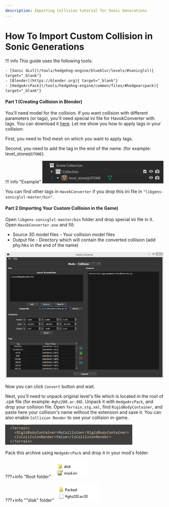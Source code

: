 ```yaml
---
description: Importing Collision tutorial for Sonic Generations
---
```

# How To Import Custom Collision in Sonic Generations
!!! info
    This guide uses the following tools:

    - [Sonic GLvl](/tools/hedgehog-engine/blueblur/levels/#sonicglvl){ target="_blank"}
	- [Blender](https://blender.org){ target="_blank"}
	- [HedgeArcPack](/tools/hedgehog-engine/common/files/#hedgearcpack){ target="_blank"}

#### Part 1 (Creating Collision in Blender)
You'll need model for the collision. If you want collision with different parameters (or tags), you'll need special ini file for HavokConverter with tags. You can download it [here](https://gist.github.com/TheExentist151/8e4896b807d49cd86ff2b643d34c7aa2).
Let me show you how to apply tags in your collision: 

First, you need to find mesh on which you want to apply tags. 

Second, you need to add the tag in the end of the name. (for example: level_stone`@STONE`). 

!!! info "Example"
    ![Tag example](assets/importing-collision/tag_example.png)

You can find other tags in `HavokConverter` if you drop this ini file in `"libgens-sonicglvl-master/bin"`.

#### Part 2 (Importing Your Custom Collision in the Game)
Open `libgens-sonicglvl-master/bin` folder and drop special ini file in it. Open `HavokConverter.exe` and fill:

- Source 3D model files - Your collision model files
- Output file - Directory which will contain the converted collision (add phy.hkx in the end of the name)

![Havok Converter Settings](assets/importing-collision/havok_converter_window.png)

Now you can click `Convert` button and wait. 

Next, you'll need to unpack original level's file which is located in the root of .cpk file (for example: `#ghz200.ar.00`). Unpack it with `HedgeArcPack`, and drop your collision file. Open `Terrain.stg.xml`, find `RigidBodyContainer`, and paste here your collision's name without the extension and save it. You can also enable `Collision Render` to see your collision in-game. 

![Rigid Body Container](assets/importing-collision/rigid_body_container.png)

Pack this archive using `HedgeArcPack` and drop it in your mod's folder.

???+info "Root folder"
    ![Root folder](assets/importing-collision/mod_folder_root.png)

???+info ""disk" folder"
    ![Disk folder](assets/importing-collision/mod_folder_disk.png)
